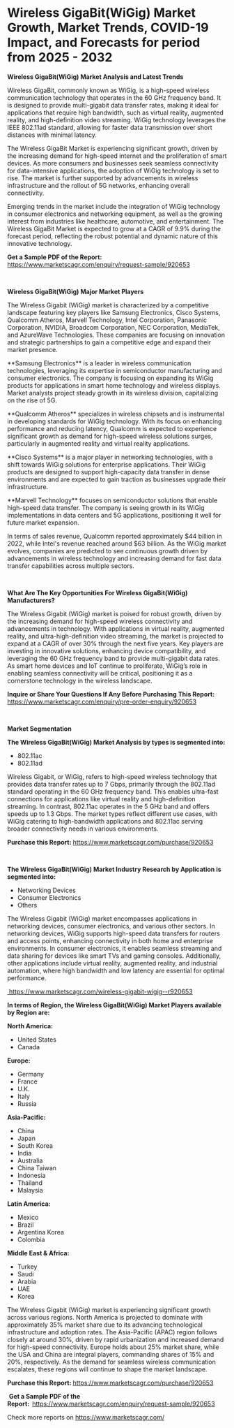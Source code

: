 <p><h1>Wireless GigaBit(WiGig) Market Growth, Market Trends, COVID-19 Impact, and Forecasts for period from 2025 - 2032</h1></p><p><strong>Wireless GigaBit(WiGig) Market Analysis and Latest Trends</strong></p>
<p><p>Wireless GigaBit, commonly known as WiGig, is a high-speed wireless communication technology that operates in the 60 GHz frequency band. It is designed to provide multi-gigabit data transfer rates, making it ideal for applications that require high bandwidth, such as virtual reality, augmented reality, and high-definition video streaming. WiGig technology leverages the IEEE 802.11ad standard, allowing for faster data transmission over short distances with minimal latency.</p><p>The Wireless GigaBit Market is experiencing significant growth, driven by the increasing demand for high-speed internet and the proliferation of smart devices. As more consumers and businesses seek seamless connectivity for data-intensive applications, the adoption of WiGig technology is set to rise. The market is further supported by advancements in wireless infrastructure and the rollout of 5G networks, enhancing overall connectivity.</p><p>Emerging trends in the market include the integration of WiGig technology in consumer electronics and networking equipment, as well as the growing interest from industries like healthcare, automotive, and entertainment. The Wireless GigaBit Market is expected to grow at a CAGR of 9.9% during the forecast period, reflecting the robust potential and dynamic nature of this innovative technology.</p></p>
<p><strong>Get a Sample PDF of the Report:&nbsp;</strong> <a href="https://www.marketscagr.com/enquiry/request-sample/920653?utm_campaign=2782&utm_medium=2&utm_source=Github&utm_content=ia&utm_term=11032025&utm_id=wireless-gigabitwigig">https://www.marketscagr.com/enquiry/request-sample/920653</a></p>
<p>&nbsp;</p>
<p><strong>Wireless GigaBit(WiGig) Major Market Players</strong></p>
<p><p>The Wireless Gigabit (WiGig) market is characterized by a competitive landscape featuring key players like Samsung Electronics, Cisco Systems, Qualcomm Atheros, Marvell Technology, Intel Corporation, Panasonic Corporation, NVIDIA, Broadcom Corporation, NEC Corporation, MediaTek, and AzureWave Technologies. These companies are focusing on innovation and strategic partnerships to gain a competitive edge and expand their market presence.</p><p>**Samsung Electronics** is a leader in wireless communication technologies, leveraging its expertise in semiconductor manufacturing and consumer electronics. The company is focusing on expanding its WiGig products for applications in smart home technology and wireless displays. Market analysts project steady growth in its wireless division, capitalizing on the rise of 5G.</p><p>**Qualcomm Atheros** specializes in wireless chipsets and is instrumental in developing standards for WiGig technology. With its focus on enhancing performance and reducing latency, Qualcomm is expected to experience significant growth as demand for high-speed wireless solutions surges, particularly in augmented reality and virtual reality applications.</p><p>**Cisco Systems** is a major player in networking technologies, with a shift towards WiGig solutions for enterprise applications. Their WiGig products are designed to support high-capacity data transfer in dense environments and are expected to gain traction as businesses upgrade their infrastructure.</p><p>**Marvell Technology** focuses on semiconductor solutions that enable high-speed data transfer. The company is seeing growth in its WiGig implementations in data centers and 5G applications, positioning it well for future market expansion.</p><p>In terms of sales revenue, Qualcomm reported approximately $44 billion in 2022, while Intel's revenue reached around $63 billion. As the WiGig market evolves, companies are predicted to see continuous growth driven by advancements in wireless technology and increasing demand for fast data transfer capabilities across multiple sectors.</p></p>
<p>&nbsp;</p>
<p><strong>What Are The Key Opportunities For Wireless GigaBit(WiGig) Manufacturers?</strong></p>
<p><p>The Wireless Gigabit (WiGig) market is poised for robust growth, driven by the increasing demand for high-speed wireless connectivity and advancements in technology. With applications in virtual reality, augmented reality, and ultra-high-definition video streaming, the market is projected to expand at a CAGR of over 30% through the next five years. Key players are investing in innovative solutions, enhancing device compatibility, and leveraging the 60 GHz frequency band to provide multi-gigabit data rates. As smart home devices and IoT continue to proliferate, WiGig’s role in enabling seamless connectivity will be critical, positioning it as a cornerstone technology in the wireless landscape.</p></p>
<p><strong>Inquire or Share Your Questions If Any Before Purchasing This Report:</strong> <a href="https://www.marketscagr.com/enquiry/pre-order-enquiry/920653?utm_campaign=2782&utm_medium=2&utm_source=Github&utm_content=ia&utm_term=11032025&utm_id=wireless-gigabitwigig">https://www.marketscagr.com/enquiry/pre-order-enquiry/920653</a></p>
<p>&nbsp;</p>
<p><strong>Market Segmentation</strong></p>
<p><strong>The Wireless GigaBit(WiGig) Market Analysis by types is segmented into:</strong></p>
<p><ul><li>802.11ac</li><li>802.11ad</li></ul></p>
<p><p>Wireless Gigabit, or WiGig, refers to high-speed wireless technology that provides data transfer rates up to 7 Gbps, primarily through the 802.11ad standard operating in the 60 GHz frequency band. This enables ultra-fast connections for applications like virtual reality and high-definition streaming. In contrast, 802.11ac operates in the 5 GHz band and offers speeds up to 1.3 Gbps. The market types reflect different use cases, with WiGig catering to high-bandwidth applications and 802.11ac serving broader connectivity needs in various environments.</p></p>
<p><strong>Purchase this Report:&nbsp;</strong><a href="https://www.marketscagr.com/purchase/920653?utm_campaign=2782&utm_medium=2&utm_source=Github&utm_content=ia&utm_term=11032025&utm_id=wireless-gigabitwigig">https://www.marketscagr.com/purchase/920653</a></p>
<p>&nbsp;</p>
<p><strong>The Wireless GigaBit(WiGig) Market Industry Research by Application is segmented into:</strong></p>
<p><ul><li>Networking Devices</li><li>Consumer Electronics</li><li>Others</li></ul></p>
<p><p>The Wireless Gigabit (WiGig) market encompasses applications in networking devices, consumer electronics, and various other sectors. In networking devices, WiGig supports high-speed data transfers for routers and access points, enhancing connectivity in both home and enterprise environments. In consumer electronics, it enables seamless streaming and data sharing for devices like smart TVs and gaming consoles. Additionally, other applications include virtual reality, augmented reality, and industrial automation, where high bandwidth and low latency are essential for optimal performance.</p></p>
<p><a href="https://www.marketscagr.com/wireless-gigabit-wigig--r920653?utm_campaign=2782&utm_medium=2&utm_source=Github&utm_content=ia&utm_term=11032025&utm_id=wireless-gigabitwigig">&nbsp;https://www.marketscagr.com/wireless-gigabit-wigig--r920653</a></p>
<p><strong>In terms of Region, the Wireless GigaBit(WiGig) Market Players available by Region are:</strong></p>
<p>
    <p> <strong> North America: </strong>
        <ul>
            <li>United States</li>
            <li>Canada</li>
        </ul>
        </p> 
    <p> <strong> Europe: </strong>
        <ul>
            <li>Germany</li>
            <li>France</li>
            <li>U.K.</li>
            <li>Italy</li>
            <li>Russia</li>
        </ul>
        </p> 
    <p> <strong> Asia-Pacific: </strong>
        <ul>
            <li>China</li>
            <li>Japan</li>
            <li>South Korea</li>
            <li>India</li>
            <li>Australia</li>
            <li>China Taiwan</li>
            <li>Indonesia</li>
            <li>Thailand</li>
            <li>Malaysia</li>
        </ul>
        </p> 
    <p> <strong> Latin America: </strong>
        <ul>
            <li>Mexico</li>
            <li>Brazil</li>
            <li>Argentina Korea</li>
            <li>Colombia</li>
        </ul>
        </p> 
    <p> <strong> Middle East & Africa: </strong>
        <ul>
            <li>Turkey</li>
            <li>Saudi</li>
            <li>Arabia</li>
            <li>UAE</li>
            <li>Korea</li>
        </ul>
    </p>
    </p>
<p><p>The Wireless Gigabit (WiGig) market is experiencing significant growth across various regions. North America is projected to dominate with approximately 35% market share due to its advancing technological infrastructure and adoption rates. The Asia-Pacific (APAC) region follows closely at around 30%, driven by rapid urbanization and increased demand for high-speed connectivity. Europe holds about 25% market share, while the USA and China are integral players, commanding shares of 15% and 20%, respectively. As the demand for seamless wireless communication escalates, these regions will continue to shape the market landscape.</p></p>
<p><strong>Purchase this Report: </strong><a href="https://www.marketscagr.com/purchase/920653?utm_campaign=2782&utm_medium=2&utm_source=Github&utm_content=ia&utm_term=11032025&utm_id=wireless-gigabitwigig">https://www.marketscagr.com/purchase/920653</a></p>
<p>&nbsp;<strong>Get a Sample PDF of the Report:&nbsp;&nbsp;</strong><a href="https://www.marketscagr.com/enquiry/request-sample/920653?utm_campaign=2782&utm_medium=2&utm_source=Github&utm_content=ia&utm_term=11032025&utm_id=wireless-gigabitwigig">https://www.marketscagr.com/enquiry/request-sample/920653</a></p>
<p><strong></strong></p>
<p>Check more reports on <a href="https://www.marketscagr.com/?utm_campaign=2782&utm_medium=2&utm_source=Github&utm_content=ia&utm_term=11032025&utm_id=wireless-gigabitwigig">https://www.marketscagr.com/</a></p>